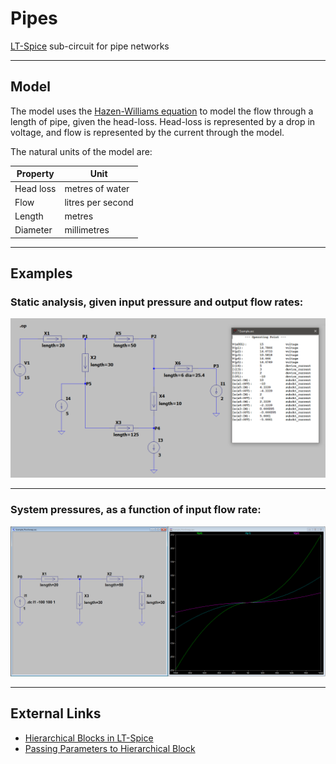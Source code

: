 # Pipes

[LT-Spice](https://www.analog.com/en/design-center/design-tools-and-calculators/ltspice-simulator.html) sub-circuit for pipe networks

--------------------------------------------------------------------------------

## Model

The model uses the [Hazen-Williams equation](https://en.wikipedia.org/wiki/Hazen%E2%80%93Williams_equation) to model the flow through a length of pipe, given the head-loss.  Head-loss is represented by a drop in voltage, and flow is represented by the current through the model.

The natural units of the model are:

Property  | Unit
--------  | ----
Head loss | metres of water
Flow      | litres per second
Length    | metres
Diameter  | millimetres

--------------------------------------------------------------------------------

## Examples

### Static analysis, given input pressure and output flow rates:

![Example -- Static](Example_Static.png)

--------------------------------------------------------------------------------

### System pressures, as a function of input flow rate:

![Example -- Flow Sweep](Example_FlowSweep.png)

--------------------------------------------------------------------------------

## External Links

- [Hierarchical Blocks in LT-Spice](http://www.audio-perfection.com/spice-ltspice/hierarchical-blocks-in-ltspice.html)
- [Passing Parameters to Hierarchical Block](http://www.audio-perfection.com/spice-ltspice/passing-parameters-to-hierarchical-block.html)

